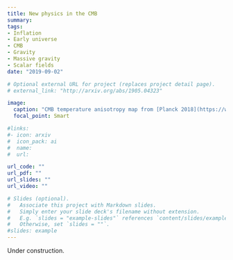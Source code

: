 ```yaml
---
title: New physics in the CMB
summary: 
tags:
- Inflation
- Early universe
- CMB
- Gravity
- Massive gravity
- Scalar fields
date: "2019-09-02"

# Optional external URL for project (replaces project detail page).
# external_link: "http://arxiv.org/abs/1905.04323"

image:
  caption: "CMB temperature anisotropy map from [Planck 2018](https://www.cosmos.esa.int/web/planck/picture-gallery)."
  focal_point: Smart

#links:
#- icon: arxiv
#  icon_pack: ai
#  name:
#  url: 

url_code: ""
url_pdf: ""
url_slides: ""
url_video: ""

# Slides (optional).
#   Associate this project with Markdown slides.
#   Simply enter your slide deck's filename without extension.
#   E.g. `slides = "example-slides"` references `content/slides/example-slides.md`.
#   Otherwise, set `slides = ""`.
#slides: example
---
```

Under construction.